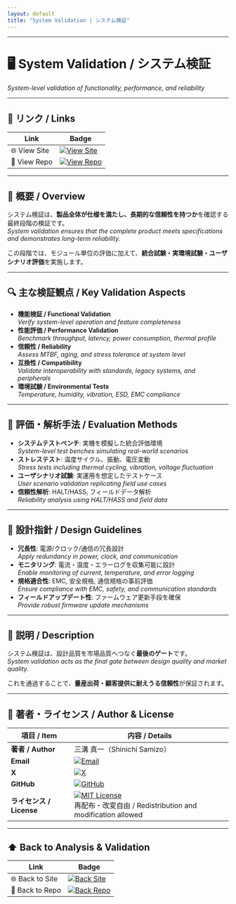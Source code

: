```yaml
---
layout: default
title: "System Validation | システム検証"
---
```


---

# 🖥️ System Validation / システム検証
*System-level validation of functionality, performance, and reliability*

---

## 🔗 リンク / Links

| Link | Badge |
|---|---|
| 🌐 View Site | [![View Site](https://img.shields.io/badge/View-Site-brightgreen?style=for-the-badge&logo=githubpages)](https://samizo-aitl.github.io/Edusemi-Plus/Assembly-Integration/Analysis-Validation/System-Validation/) |
| 📂 View Repo | [![View Repo](https://img.shields.io/badge/View-Repo-blue?style=for-the-badge&logo=github)](https://github.com/Samizo-AITL/Edusemi-Plus/blob/main/Assembly-Integration/Analysis-Validation/System-Validation.md) |

---

## 📖 概要 / Overview
システム検証は、**製品全体が仕様を満たし、長期的な信頼性を持つか**を確認する最終段階の検証です。  
*System validation ensures that the complete product meets specifications and demonstrates long-term reliability.*  

この段階では、モジュール単位の評価に加えて、**統合試験・実環境試験・ユーザシナリオ評価**を実施します。  

---

## 🔍 主な検証観点 / Key Validation Aspects
- **機能検証 / Functional Validation**  
  *Verify system-level operation and feature completeness*  
- **性能評価 / Performance Validation**  
  *Benchmark throughput, latency, power consumption, thermal profile*  
- **信頼性 / Reliability**  
  *Assess MTBF, aging, and stress tolerance at system level*  
- **互換性 / Compatibility**  
  *Validate interoperability with standards, legacy systems, and peripherals*  
- **環境試験 / Environmental Tests**  
  *Temperature, humidity, vibration, ESD, EMC compliance*  

---

## 🧮 評価・解析手法 / Evaluation Methods
- **システムテストベンチ**: 実機を模擬した統合評価環境  
  *System-level test benches simulating real-world scenarios*  
- **ストレステスト**: 温度サイクル、振動、電圧変動  
  *Stress tests including thermal cycling, vibration, voltage fluctuation*  
- **ユーザシナリオ試験**: 実運用を想定したテストケース  
  *User scenario validation replicating field use cases*  
- **信頼性解析**: HALT/HASS, フィールドデータ解析  
  *Reliability analysis using HALT/HASS and field data*  

---

## 🧱 設計指針 / Design Guidelines
- **冗長性**: 電源/クロック/通信の冗長設計  
  *Apply redundancy in power, clock, and communication*  
- **モニタリング**: 電流・温度・エラーログを収集可能に設計  
  *Enable monitoring of current, temperature, and error logging*  
- **規格適合性**: EMC, 安全規格, 通信規格の事前評価  
  *Ensure compliance with EMC, safety, and communication standards*  
- **フィールドアップデート性**: ファームウェア更新手段を確保  
  *Provide robust firmware update mechanisms*  

---

## 📑 説明 / Description
システム検証は、設計品質を市場品質へつなぐ**最後のゲート**です。  
*System validation acts as the final gate between design quality and market quality.*  

これを通過することで、**量産出荷・顧客提供に耐えうる信頼性**が保証されます。  

---

## 👤 著者・ライセンス / Author & License

| 項目 / Item | 内容 / Details |
|---|---|
| **著者 / Author** | 三溝 真一（Shinichi Samizo） |
| **Email** | [![Email](https://img.shields.io/badge/Email-shin3t72%40gmail.com-red?style=for-the-badge&logo=gmail)](mailto:shin3t72@gmail.com) |
| **X** | [![X](https://img.shields.io/badge/X-@shin3t72-black?style=for-the-badge&logo=x)](https://x.com/shin3t72) |
| **GitHub** | [![GitHub](https://img.shields.io/badge/GitHub-Samizo--AITL-blue?style=for-the-badge&logo=github)](https://github.com/Samizo-AITL) |
| **ライセンス / License** | [![MIT License](https://img.shields.io/badge/license-MIT-blue.svg?style=for-the-badge)](LICENSE) <br> 再配布・改変自由 / Redistribution and modification allowed |

---

## ⬆️ Back to Analysis & Validation

| Link | Badge |
|---|---|
| 🌐 Back to Site | [![Back Site](https://img.shields.io/badge/⬆️%20Back-Site-brightgreen?style=for-the-badge&logo=githubpages)](https://samizo-aitl.github.io/Edusemi-Plus/Assembly-Integration/Analysis-Validation/) |
| 📂 Back to Repo | [![Back Repo](https://img.shields.io/badge/⬆️%20Back-Repo-blue?style=for-the-badge&logo=github)](https://github.com/Samizo-AITL/Edusemi-Plus/tree/main/Assembly-Integration/Analysis-Validation) |
